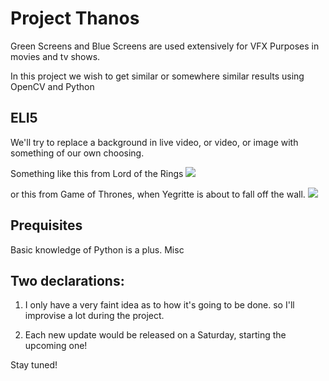 # Project Thanos

Green Screens and Blue Screens are used extensively for VFX Purposes in movies and tv shows.

In this project we wish to get similar or somewhere similar results using OpenCV and Python

## ELI5

We'll try to replace a background in live video, or video, or image with something of our own choosing.

Something like this from Lord of the Rings
![](https://digitalsynopsis.com/wp-content/uploads/2015/04/movies-before-after-green-screen-cgi-hobbit-2.jpg?raw=true)

or this from Game of Thrones, when Yegritte is about to fall off the wall. 
![](http://i2.wp.com/www.richtich.com/wp-content/uploads/2015/11/movies-before-after-green-screen-cgi-game-of-thrones-5.jpg?raw=true)

## Prequisites

Basic knowledge of Python is a plus.
Misc

## Two declarations:

1. I only have a very faint idea as to how it's going to be done. so I'll improvise a lot during the project.

2. Each new update would be released on a Saturday, starting the upcoming one!

Stay tuned!
